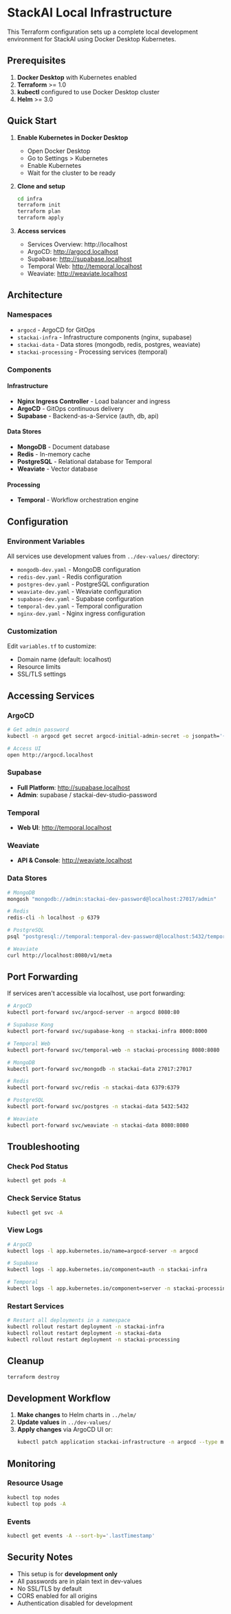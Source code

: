 # StackAI Local Infrastructure

This Terraform configuration sets up a complete local development environment for StackAI using Docker Desktop Kubernetes.

## Prerequisites

1. **Docker Desktop** with Kubernetes enabled
2. **Terraform** >= 1.0
3. **kubectl** configured to use Docker Desktop cluster
4. **Helm** >= 3.0

## Quick Start

1. **Enable Kubernetes in Docker Desktop**
   - Open Docker Desktop
   - Go to Settings > Kubernetes
   - Enable Kubernetes
   - Wait for the cluster to be ready

2. **Clone and setup**
   ```bash
   cd infra
   terraform init
   terraform plan
   terraform apply
   ```

3. **Access services**
   - Services Overview: http://localhost
   - ArgoCD: http://argocd.localhost
   - Supabase: http://supabase.localhost
   - Temporal Web: http://temporal.localhost
   - Weaviate: http://weaviate.localhost

## Architecture

### Namespaces
- `argocd` - ArgoCD for GitOps
- `stackai-infra` - Infrastructure components (nginx, supabase)
- `stackai-data` - Data stores (mongodb, redis, postgres, weaviate)
- `stackai-processing` - Processing services (temporal)

### Components

#### Infrastructure
- **Nginx Ingress Controller** - Load balancer and ingress
- **ArgoCD** - GitOps continuous delivery
- **Supabase** - Backend-as-a-Service (auth, db, api)

#### Data Stores
- **MongoDB** - Document database
- **Redis** - In-memory cache
- **PostgreSQL** - Relational database for Temporal
- **Weaviate** - Vector database

#### Processing
- **Temporal** - Workflow orchestration engine

## Configuration

### Environment Variables
All services use development values from `../dev-values/` directory:

- `mongodb-dev.yaml` - MongoDB configuration
- `redis-dev.yaml` - Redis configuration
- `postgres-dev.yaml` - PostgreSQL configuration
- `weaviate-dev.yaml` - Weaviate configuration
- `supabase-dev.yaml` - Supabase configuration
- `temporal-dev.yaml` - Temporal configuration
- `nginx-dev.yaml` - Nginx ingress configuration

### Customization

Edit `variables.tf` to customize:
- Domain name (default: localhost)
- Resource limits
- SSL/TLS settings

## Accessing Services

### ArgoCD
```bash
# Get admin password
kubectl -n argocd get secret argocd-initial-admin-secret -o jsonpath='{.data.password}' | base64 -d

# Access UI
open http://argocd.localhost
```

### Supabase
- **Full Platform**: http://supabase.localhost
- **Admin**: supabase / stackai-dev-studio-password

### Temporal
- **Web UI**: http://temporal.localhost

### Weaviate
- **API & Console**: http://weaviate.localhost

### Data Stores
```bash
# MongoDB
mongosh "mongodb://admin:stackai-dev-password@localhost:27017/admin"

# Redis
redis-cli -h localhost -p 6379

# PostgreSQL
psql "postgresql://temporal:temporal-dev-password@localhost:5432/temporal"

# Weaviate
curl http://localhost:8080/v1/meta
```

## Port Forwarding

If services aren't accessible via localhost, use port forwarding:

```bash
# ArgoCD
kubectl port-forward svc/argocd-server -n argocd 8080:80

# Supabase Kong
kubectl port-forward svc/supabase-kong -n stackai-infra 8000:8000

# Temporal Web
kubectl port-forward svc/temporal-web -n stackai-processing 8080:8080

# MongoDB
kubectl port-forward svc/mongodb -n stackai-data 27017:27017

# Redis
kubectl port-forward svc/redis -n stackai-data 6379:6379

# PostgreSQL
kubectl port-forward svc/postgres -n stackai-data 5432:5432

# Weaviate
kubectl port-forward svc/weaviate -n stackai-data 8080:8080
```

## Troubleshooting

### Check Pod Status
```bash
kubectl get pods -A
```

### Check Service Status
```bash
kubectl get svc -A
```

### View Logs
```bash
# ArgoCD
kubectl logs -l app.kubernetes.io/name=argocd-server -n argocd

# Supabase
kubectl logs -l app.kubernetes.io/component=auth -n stackai-infra

# Temporal
kubectl logs -l app.kubernetes.io/component=server -n stackai-processing
```

### Restart Services
```bash
# Restart all deployments in a namespace
kubectl rollout restart deployment -n stackai-infra
kubectl rollout restart deployment -n stackai-data
kubectl rollout restart deployment -n stackai-processing
```

## Cleanup

```bash
terraform destroy
```

## Development Workflow

1. **Make changes** to Helm charts in `../helm/`
2. **Update values** in `../dev-values/`
3. **Apply changes** via ArgoCD UI or:
   ```bash
   kubectl patch application stackai-infrastructure -n argocd --type merge -p '{"operation":{"sync":{"syncStrategy":{"force":true}}}}'
   ```

## Monitoring

### Resource Usage
```bash
kubectl top nodes
kubectl top pods -A
```

### Events
```bash
kubectl get events -A --sort-by='.lastTimestamp'
```

## Security Notes

- This setup is for **development only**
- All passwords are in plain text in dev-values
- No SSL/TLS by default
- CORS enabled for all origins
- Authentication disabled for development
